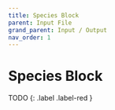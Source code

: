 ```yaml
---
title: Species Block
parent: Input File
grand_parent: Input / Output
nav_order: 1
---
```

# Species Block

TODO
{: .label .label-red }
